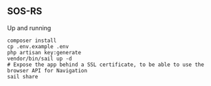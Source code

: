 ## SOS-RS

Up and running
```
composer install
cp .env.example .env
php artisan key:generate
vendor/bin/sail up -d
# Expose the app behind a SSL certificate, to be able to use the browser API for Navigation
sail share
```
